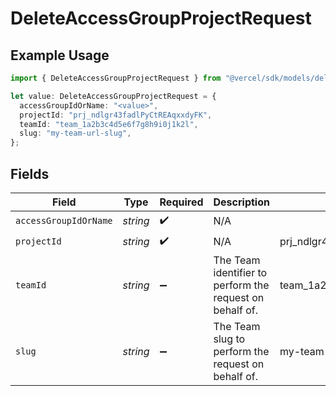 # DeleteAccessGroupProjectRequest

## Example Usage

```typescript
import { DeleteAccessGroupProjectRequest } from "@vercel/sdk/models/deleteaccessgroupprojectop.js";

let value: DeleteAccessGroupProjectRequest = {
  accessGroupIdOrName: "<value>",
  projectId: "prj_ndlgr43fadlPyCtREAqxxdyFK",
  teamId: "team_1a2b3c4d5e6f7g8h9i0j1k2l",
  slug: "my-team-url-slug",
};
```

## Fields

| Field                                                    | Type                                                     | Required                                                 | Description                                              | Example                                                  |
| -------------------------------------------------------- | -------------------------------------------------------- | -------------------------------------------------------- | -------------------------------------------------------- | -------------------------------------------------------- |
| `accessGroupIdOrName`                                    | *string*                                                 | :heavy_check_mark:                                       | N/A                                                      |                                                          |
| `projectId`                                              | *string*                                                 | :heavy_check_mark:                                       | N/A                                                      | prj_ndlgr43fadlPyCtREAqxxdyFK                            |
| `teamId`                                                 | *string*                                                 | :heavy_minus_sign:                                       | The Team identifier to perform the request on behalf of. | team_1a2b3c4d5e6f7g8h9i0j1k2l                            |
| `slug`                                                   | *string*                                                 | :heavy_minus_sign:                                       | The Team slug to perform the request on behalf of.       | my-team-url-slug                                         |